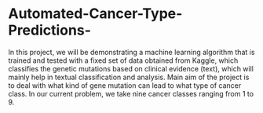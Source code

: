 # Automated-Cancer-Type-Predictions-
In this project, we will be demonstrating a machine learning algorithm that is trained and tested with a fixed set of data obtained from Kaggle, which classifies the genetic mutations based on clinical evidence (text), which will mainly help in textual classification and analysis. Main aim of the project is to deal with what kind of gene mutation can lead to what type of cancer class. In our current problem, we take nine cancer classes ranging from 1 to 9.
